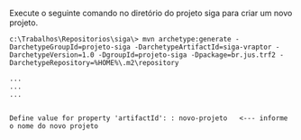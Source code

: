Execute o seguinte comando no diretório do projeto siga para criar um novo projeto.

```
c:\Trabalhos\Repositorios\siga\> mvn archetype:generate -DarchetypeGroupId=projeto-siga -DarchetypeArtifactId=siga-vraptor -DarchetypeVersion=1.0 -DgroupId=projeto-siga -Dpackage=br.jus.trf2 -DarchetypeRepository=%HOME%\.m2\repository

...
...
...


Define value for property 'artifactId': : novo-projeto   <--- informe o nome do novo projeto

```


